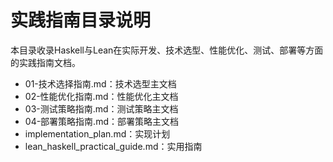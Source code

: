 # 实践指南目录说明

本目录收录Haskell与Lean在实际开发、技术选型、性能优化、测试、部署等方面的实践指南文档。

- 01-技术选择指南.md：技术选型主文档
- 02-性能优化指南.md：性能优化主文档
- 03-测试策略指南.md：测试策略主文档
- 04-部署策略指南.md：部署策略主文档
- implementation_plan.md：实现计划
- lean_haskell_practical_guide.md：实用指南

